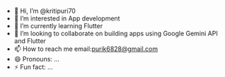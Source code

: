 - 👋 Hi, I’m @kritipuri70
- 👀 I’m interested in App development 
- 🌱 I’m currently learning Flutter 
- 💞️ I’m looking to collaborate on building apps using Google Gemini API and Flutter
- 📫 How to reach me email:purik6828@gmail.com
- 😄 Pronouns: ...
- ⚡ Fun fact: ...

<!---
kritipuri70/kritipuri70 is a ✨ special ✨ repository because its `README.md` (this file) appears on your GitHub profile.
You can click the Preview link to take a look at your changes.
--->
